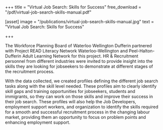 +++
title = "Virtual Job Search: Skills for Success"
free_download = "/pdf/virtual-job-search-skills-manual.pdf"


[asset]
  image = "/publications/virtual-job-search-skills-manual.jpg"
  text = "Virtual Job Search: Skills for Success"


+++

The Workforce Planning Board of Waterloo Wellington Dufferin partnered with Project READ Literacy Network Waterloo-Wellington and Peel-Halton-Dufferin Adult Learning Network for this project.  HR & Recruitment personnel from different industries were invited to provide insight into the skills they are looking for jobseekers to demonstrate at different stages of the recruitment process.  

With the data collected, we created profiles defining the different job search tasks along with the skill level needed.  These profiles aim to clearly identify skill gaps and training opportunities for jobseekers, students and immigrants, so they can work on those skills and improve their success in their job search.  These profiles will also help the Job Developers, employment support workers, and organization to identify the skills required for a smooth and successful recruitment process in the changing labour market, providing them an opportunity to focus on problem points and enhancing employment support.